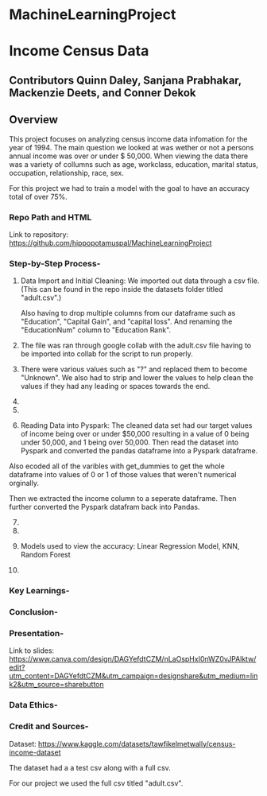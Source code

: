 # MachineLearningProject

# Income Census Data

## Contributors Quinn Daley, Sanjana Prabhakar, Mackenzie Deets, and Conner Dekok

## Overview
This project focuses on analyzing census income data infomation for the year of 1994. The main question we looked at was wether or not a persons annual income was over or under $ 50,000. When viewing the data there was a variety of collumns such as age, workclass, education, marital status, occupation, relationship, race, sex. 

For this project we had to train a model with the goal to have an accuracy total of over 75%.

### Repo Path and HTML 
Link to repository: https://github.com/hippopotamuspal/MachineLearningProject 


### Step-by-Step Process-
1. Data Import and Initial Cleaning:
We imported out data through a csv file. (This can be found in the repo inside the datasets folder titled "adult.csv".)

    Also having to drop multiple columns from our dataframe such as "Education", "Capital Gain", and "capital loss".  And renaming the "EducationNum" column to "Education Rank". 

2. The file was ran through google collab with the adult.csv file having to be imported into collab for the script to run properly. 
 
3. There were various values such as "?" and replaced them to become "Unknown". We also had to strip and lower the values to help clean the values if they had any leading or spaces towards the end.  

4. 

5. 


6. Reading Data into Pyspark: 
The cleaned data set had our target values of income being over or under $50,000 resulting in a value of 0 being under 50,000, and 1 being over 50,000.  Then read the dataset into Pyspark and converted the pandas dataframe into a Pyspark dataframe.

Also ecoded all of the varibles with get_dummies to get the whole dataframe into values of 0 or 1 of those values that weren't numerical orginally. 

Then we extracted the income column to a seperate dataframe. Then further converted the Pyspark datafram back into Pandas. 

 
7.
 
8. 
9. Models used to view the accuracy: 
Linear Regression Model,
KNN, 
Random Forest 

10. 
 

  
  

### Key Learnings-


### Conclusion-
  
### Presentation-

Link to slides: https://www.canva.com/design/DAGYefdtCZM/nLaOspHxI0nWZ0vJPAlktw/edit?utm_content=DAGYefdtCZM&utm_campaign=designshare&utm_medium=link2&utm_source=sharebutton 



### Data Ethics- 


### Credit and Sources- 

Dataset: https://www.kaggle.com/datasets/tawfikelmetwally/census-income-dataset

The dataset had a a test csv along with a full csv.

For our project we used the full csv titled "adult.csv".




